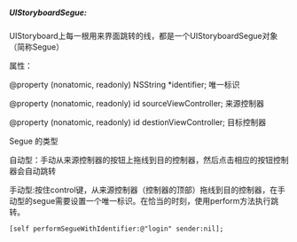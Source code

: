 ##### UIStoryboardSegue:

UIStoryboard上每一根用来界面跳转的线，都是一个UIStoryboardSegue对象（简称Segue）

属性：

@property \(nonatomic, readonly\) NSString \*identifier;  唯一标识

@property \(nonatomic, readonly\) id sourceViewController;   来源控制器

@property \(nonatomic, readonly\) id destionViewController;   目标控制器

Segue 的类型

自动型：手动从来源控制器的按钮上拖线到目的控制器，然后点击相应的按钮控制器会自动跳转

手动型:按住control键，从来源控制器（控制器的顶部）拖线到目的控制器，在手动型的segue需要设置一个唯一标识。在恰当的时刻，使用perform方法执行跳转。

```
[self performSegueWithIdentifier:@"login" sender:nil];
```



